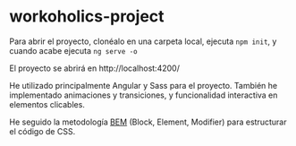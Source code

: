# workoholics-project

Para abrir el proyecto, clonéalo en una carpeta local, ejecuta `npm init`, y cuando acabe ejecuta `ng serve -o`

El proyecto se abrirá en http://localhost:4200/

He utilizado principalmente Angular y Sass para el proyecto. También he implementado animaciones y transiciones, y funcionalidad interactiva en elementos clicables.

He seguido la metodología [BEM](http://getbem.com/) (Block, Element, Modifier) para estructurar el código de CSS.
